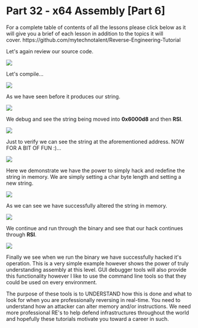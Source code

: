 <h1>Part 32 - x64 Assembly [Part 6]</h1><p>For a complete table of contents of all the lessons please click below as it will give you a brief of each lesson in addition to the topics it will cover. https://github.com/mytechnotalent/Reverse-Engineering-Tutorial</p><p>Let's again review our source code.</p><div class="slate-resizable-image-embed slate-image-embed__resize-full-width"><img src="https://media-exp1.licdn.com/dms/image/C4E12AQFkuQVAI7K9yw/article-inline_image-shrink_1000_1488/0/1553853169947?e=1614211200&amp;v=beta&amp;t=RuIHTtmQ8NPd8AFgdiGJPmcl1_tnbCYgLIlEdagl9Ng"/></div><p>Let's compile...</p><div class="slate-resizable-image-embed slate-image-embed__resize-full-width"><img src="https://media-exp1.licdn.com/dms/image/C4E12AQHpIdxHsGfWzg/article-inline_image-shrink_1000_1488/0/1553853185424?e=1614211200&amp;v=beta&amp;t=e3tedTBG1kUM0q73geebuWWWNcRKcqhKNM_x9bru-1w"/></div><p>As we have seen before it produces our string.</p><div class="slate-resizable-image-embed slate-image-embed__resize-full-width"><img src="https://media-exp1.licdn.com/dms/image/C4E12AQEWLfhR-z3pZA/article-inline_image-shrink_1000_1488/0/1553853213341?e=1614211200&amp;v=beta&amp;t=uw-uGYM25m3aHDbpR9oV0MXk1J0Pi8CNSTmmSAwowS8"/></div><p>We debug and see the string being moved into <strong>0x6000d8</strong> and then <strong>RSI</strong>.</p><div class="slate-resizable-image-embed slate-image-embed__resize-full-width"><img src="https://media-exp1.licdn.com/dms/image/C4E12AQGzJDJbDIwVhg/article-inline_image-shrink_1000_1488/0/1553853259407?e=1614211200&amp;v=beta&amp;t=XjlbuMAjBnDl3pzqVmUMqs5a3AUndxI_kXjkJWUrmeo"/></div><p>Just to verify we can see the string at the aforementioned address. NOW FOR A BIT OF FUN :)...</p><div class="slate-resizable-image-embed slate-image-embed__resize-full-width"><img src="https://media-exp1.licdn.com/dms/image/C4E12AQHvCI2zv9mhkw/article-inline_image-shrink_1000_1488/0/1553853296959?e=1614211200&amp;v=beta&amp;t=-yyJZ4q1M4QYuTbF_4n6IRdqAkpRNqIwdqsP777kuTs"/></div><p>Here we demonstrate we have the power to simply hack and redefine the string in memory. We are simply setting a char byte length and setting a new string.</p><div class="slate-resizable-image-embed slate-image-embed__resize-full-width"><img src="https://media-exp1.licdn.com/dms/image/C4E12AQEEaDkAAZehvA/article-inline_image-shrink_1000_1488/0/1553853373225?e=1614211200&amp;v=beta&amp;t=iOb86Sh62beuI0R7Tgdfhs2tGqtTmRYv9PzDv-U4D5Q"/></div><p>As we can see we have successfully altered the string in memory.</p><div class="slate-resizable-image-embed slate-image-embed__resize-full-width"><img src="https://media-exp1.licdn.com/dms/image/C4E12AQFQuIyqZscy5w/article-inline_image-shrink_1000_1488/0/1553853413835?e=1614211200&amp;v=beta&amp;t=9_l0T8eeqoSGBW-IhUeuJ9-PmO7KliiUHL3aZ4OKzks"/></div><p>We continue and run through the binary and see that our hack continues through <strong>RSI</strong>.</p><div class="slate-resizable-image-embed slate-image-embed__resize-full-width"><img src="https://media-exp1.licdn.com/dms/image/C4E12AQEjZ0vlo3Qn-Q/article-inline_image-shrink_1000_1488/0/1553853461475?e=1614211200&amp;v=beta&amp;t=QWA6HzLFBdnZJDMj9Oez3_mrjJcaE6evkAKKnXopGr8"/></div><p>Finally we see when we run the binary we have successfully hacked it's operation. This is a very simple example however shows the power of truly understanding assembly at this level. GUI debugger tools will also provide this functionality however I like to use the command line tools so that they could be used on every environment.</p><p>The purpose of these tools is to UNDERSTAND how this is done and what to look for when you are professionally reversing in real-time. You need to understand how an attacker can alter memory and/or instructions. We need more professional RE's to help defend infrastructures throughout the world and hopefully these tutorials motivate you toward a career in such.</p>